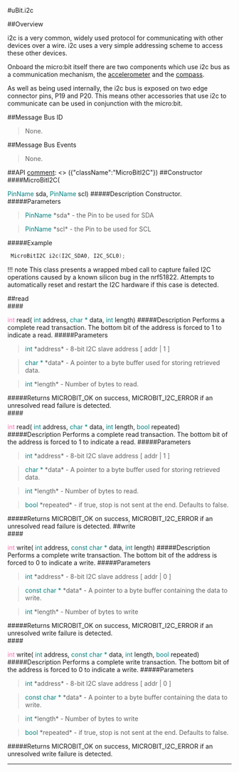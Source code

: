 #uBit.i2c

##Overview

i2c is a very common, widely used protocol for communicating with other devices
over a wire. i2c uses a very simple addressing scheme to access these other
devices.

Onboard the micro:bit itself there are two components which use i2c bus as a communication
mechanism, the [accelerometer](accelerometer.md) and the [compass](compass.md).

As well as being used internally, the i2c bus is exposed on two edge connector
pins, P19 and P20. This means other accessories that use i2c to communicate
can be used in conjunction with the micro:bit.

##Message Bus ID

> None.

##Message Bus Events

> None.

##API
[comment]: <> ({"className":"MicroBitI2C"})
##Constructor
<br/>
####MicroBitI2C( <div style='color:#008080; display:inline-block'>PinName</div> sda,  <div style='color:#008080; display:inline-block'>PinName</div> scl)
#####Description
Constructor.
#####Parameters

>  <div style='color:#008080; display:inline-block'>PinName</div> *sda* - the Pin to be used for SDA

>  <div style='color:#008080; display:inline-block'>PinName</div> *scl* - the Pin to be used for SCL
#####Example
```cpp
 MicroBitI2C i2c(I2C_SDA0, I2C_SCL0); 
```

!!! note
    This class presents a wrapped mbed call to capture failed I2C operations caused by a known silicon bug in the nrf51822. Attempts to automatically reset and restart the I2C hardware if this case is detected.

##read
<br/>
####<div style='color:#FF69B4; display:inline-block'>int</div> read( <div style='color:#008080; display:inline-block'>int</div> address,  <div style='color:#008080; display:inline-block'>char *</div> data,  <div style='color:#008080; display:inline-block'>int</div> length)
#####Description
Performs a complete read transaction. The bottom bit of the address is forced to 1 to indicate a read.
#####Parameters

>  <div style='color:#008080; display:inline-block'>int</div> *address* - 8-bit I2C slave address [ addr | 1 ]

>  <div style='color:#008080; display:inline-block'>char *</div> *data* - A pointer to a byte buffer used for storing retrieved data.

>  <div style='color:#008080; display:inline-block'>int</div> *length* - Number of bytes to read.
#####Returns
MICROBIT_OK on success, MICROBIT_I2C_ERROR if an unresolved read failure is detected. 
<br/>
####<div style='color:#FF69B4; display:inline-block'>int</div> read( <div style='color:#008080; display:inline-block'>int</div> address,  <div style='color:#008080; display:inline-block'>char *</div> data,  <div style='color:#008080; display:inline-block'>int</div> length,  <div style='color:#008080; display:inline-block'>bool</div> repeated)
#####Description
Performs a complete read transaction. The bottom bit of the address is forced to 1 to indicate a read.
#####Parameters

>  <div style='color:#008080; display:inline-block'>int</div> *address* - 8-bit I2C slave address [ addr | 1 ]

>  <div style='color:#008080; display:inline-block'>char *</div> *data* - A pointer to a byte buffer used for storing retrieved data.

>  <div style='color:#008080; display:inline-block'>int</div> *length* - Number of bytes to read.

>  <div style='color:#008080; display:inline-block'>bool</div> *repeated* - if true, stop is not sent at the end. Defaults to false.
#####Returns
MICROBIT_OK on success, MICROBIT_I2C_ERROR if an unresolved read failure is detected. 
##write
<br/>
####<div style='color:#FF69B4; display:inline-block'>int</div> write( <div style='color:#008080; display:inline-block'>int</div> address,  <div style='color:#008080; display:inline-block'>const char *</div> data,  <div style='color:#008080; display:inline-block'>int</div> length)
#####Description
Performs a complete write transaction. The bottom bit of the address is forced to 0 to indicate a write.
#####Parameters

>  <div style='color:#008080; display:inline-block'>int</div> *address* - 8-bit I2C slave address [ addr | 0 ]

>  <div style='color:#008080; display:inline-block'>const char *</div> *data* - A pointer to a byte buffer containing the data to write.

>  <div style='color:#008080; display:inline-block'>int</div> *length* - Number of bytes to write
#####Returns
MICROBIT_OK on success, MICROBIT_I2C_ERROR if an unresolved write failure is detected. 
<br/>
####<div style='color:#FF69B4; display:inline-block'>int</div> write( <div style='color:#008080; display:inline-block'>int</div> address,  <div style='color:#008080; display:inline-block'>const char *</div> data,  <div style='color:#008080; display:inline-block'>int</div> length,  <div style='color:#008080; display:inline-block'>bool</div> repeated)
#####Description
Performs a complete write transaction. The bottom bit of the address is forced to 0 to indicate a write.
#####Parameters

>  <div style='color:#008080; display:inline-block'>int</div> *address* - 8-bit I2C slave address [ addr | 0 ]

>  <div style='color:#008080; display:inline-block'>const char *</div> *data* - A pointer to a byte buffer containing the data to write.

>  <div style='color:#008080; display:inline-block'>int</div> *length* - Number of bytes to write

>  <div style='color:#008080; display:inline-block'>bool</div> *repeated* - if true, stop is not sent at the end. Defaults to false.
#####Returns
MICROBIT_OK on success, MICROBIT_I2C_ERROR if an unresolved write failure is detected. 
____
[comment]: <> ({"end":"MicroBitI2C"})
